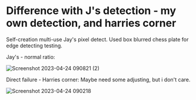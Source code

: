 # Difference with J's detection - my own detection, and harries corner
Self-creation multi-use Jay's pixel detect.
Used box blurred chess plate for edge detecting testing.

Jay's - normal ratio:

![Screenshot 2023-04-24 090821 (2)](https://user-images.githubusercontent.com/124453554/233893266-2e20b24f-56c7-4dbb-b151-83f72fe5a2d5.png)



Direct failure - Harries corner: 
Maybe need some adjusting, but i don't care.

![Screenshot 2023-04-24 090218](https://user-images.githubusercontent.com/124453554/233893062-51abeb30-84e6-41e5-9d46-9b3c881c5c44.png)




